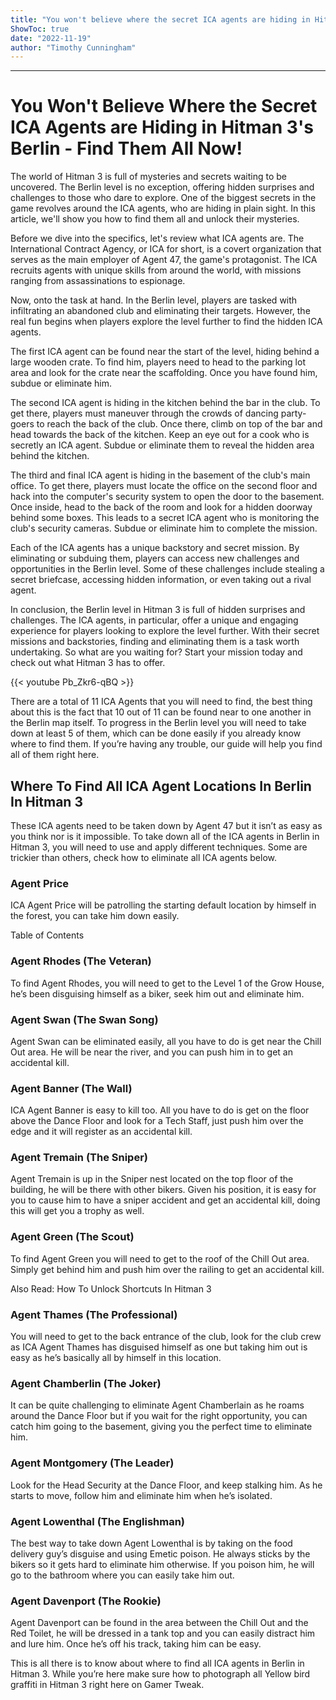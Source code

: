 ```yaml
---
title: "You won't believe where the secret ICA agents are hiding in Hitman 3's Berlin - find them all now!"
ShowToc: true 
date: "2022-11-19"
author: "Timothy Cunningham"
---
```

*****
# You Won't Believe Where the Secret ICA Agents are Hiding in Hitman 3's Berlin - Find Them All Now!

The world of Hitman 3 is full of mysteries and secrets waiting to be uncovered. The Berlin level is no exception, offering hidden surprises and challenges to those who dare to explore. One of the biggest secrets in the game revolves around the ICA agents, who are hiding in plain sight. In this article, we'll show you how to find them all and unlock their mysteries.

Before we dive into the specifics, let's review what ICA agents are. The International Contract Agency, or ICA for short, is a covert organization that serves as the main employer of Agent 47, the game's protagonist. The ICA recruits agents with unique skills from around the world, with missions ranging from assassinations to espionage.

Now, onto the task at hand. In the Berlin level, players are tasked with infiltrating an abandoned club and eliminating their targets. However, the real fun begins when players explore the level further to find the hidden ICA agents.

The first ICA agent can be found near the start of the level, hiding behind a large wooden crate. To find him, players need to head to the parking lot area and look for the crate near the scaffolding. Once you have found him, subdue or eliminate him. 

The second ICA agent is hiding in the kitchen behind the bar in the club. To get there, players must maneuver through the crowds of dancing party-goers to reach the back of the club. Once there, climb on top of the bar and head towards the back of the kitchen. Keep an eye out for a cook who is secretly an ICA agent. Subdue or eliminate them to reveal the hidden area behind the kitchen.

The third and final ICA agent is hiding in the basement of the club's main office. To get there, players must locate the office on the second floor and hack into the computer's security system to open the door to the basement. Once inside, head to the back of the room and look for a hidden doorway behind some boxes. This leads to a secret ICA agent who is monitoring the club's security cameras. Subdue or eliminate him to complete the mission.

Each of the ICA agents has a unique backstory and secret mission. By eliminating or subduing them, players can access new challenges and opportunities in the Berlin level. Some of these challenges include stealing a secret briefcase, accessing hidden information, or even taking out a rival agent.

In conclusion, the Berlin level in Hitman 3 is full of hidden surprises and challenges. The ICA agents, in particular, offer a unique and engaging experience for players looking to explore the level further. With their secret missions and backstories, finding and eliminating them is a task worth undertaking. So what are you waiting for? Start your mission today and check out what Hitman 3 has to offer.

{{< youtube Pb_Zkr6-qBQ >}} 



There are a total of 11 ICA Agents that you will need to find, the best thing about this is the fact that 10 out of 11 can be found near to one another in the Berlin map itself. To progress in the Berlin level you will need to take down at least 5 of them, which can be done easily if you already know where to find them. If you’re having any trouble, our guide will help you find all of them right here.
 
## Where To Find All ICA Agent Locations In Berlin In Hitman 3
 
These ICA agents need to be taken down by Agent 47 but it isn’t as easy as you think nor is it impossible. To take down all of the ICA agents in Berlin in Hitman 3, you will need to use and apply different techniques. Some are trickier than others, check how to eliminate all ICA agents below.
 

 
### Agent Price
 
ICA Agent Price will be patrolling the starting default location by himself in the forest, you can take him down easily.
 
Table of Contents
 
### Agent Rhodes (The Veteran)
 
To find Agent Rhodes, you will need to get to the Level 1 of the Grow House, he’s been disguising himself as a biker, seek him out and eliminate him.
 
### Agent Swan (The Swan Song)
 
Agent Swan can be eliminated easily, all you have to do is get near the Chill Out area. He will be near the river, and you can push him in to get an accidental kill.
 
### Agent Banner (The Wall)
 
ICA Agent Banner is easy to kill too. All you have to do is get on the floor above the Dance Floor and look for a Tech Staff, just push him over the edge and it will register as an accidental kill.
 
### Agent Tremain (The Sniper)
 
Agent Tremain is up in the Sniper nest located on the top floor of the building, he will be there with other bikers. Given his position, it is easy for you to cause him to have a sniper accident and get an accidental kill, doing this will get you a trophy as well.
 
### Agent Green (The Scout)
 
To find Agent Green you will need to get to the roof of the Chill Out area. Simply get behind him and push him over the railing to get an accidental kill.
 
Also Read: How To Unlock Shortcuts In Hitman 3
 
### Agent Thames (The Professional)
 
You will need to get to the back entrance of the club, look for the club crew as ICA Agent Thames has disguised himself as one but taking him out is easy as he’s basically all by himself in this location.
 
### Agent Chamberlin (The Joker)
 
It can be quite challenging to eliminate Agent Chamberlain as he roams around the Dance Floor but if you wait for the right opportunity, you can catch him going to the basement, giving you the perfect time to eliminate him.
 
### Agent Montgomery (The Leader)
 
Look for the Head Security at the Dance Floor, and keep stalking him. As he starts to move, follow him and eliminate him when he’s isolated.
 
### Agent Lowenthal (The Englishman)
 
The best way to take down Agent Lowenthal is by taking on the food delivery guy’s disguise and using Emetic poison. He always sticks by the bikers so it gets hard to eliminate him otherwise. If you poison him, he will go to the bathroom where you can easily take him out.
 
### Agent Davenport (The Rookie)
 
Agent Davenport can be found in the area between the Chill Out and the Red Toilet, he will be dressed in a tank top and you can easily distract him and lure him. Once he’s off his track, taking him can be easy.
 
This is all there is to know about where to find all ICA agents in Berlin in Hitman 3. While you’re here make sure how to photograph all Yellow bird graffiti in Hitman 3 right here on Gamer Tweak.




